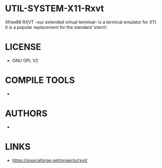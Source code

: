 UTIL-SYSTEM-X11-Rxvt
====================

Xfree86 RXVT –our extended virtual terminal– is a terminal emulator for X11. It is a popular replacement for the standard ‘xterm’.

LICENSE
===============
* GNU GPL V2

COMPILE TOOLS
===============
* 
 
AUTHORS
===============
* 

LINKS
===============
* https://sourceforge.net/projects/rxvt/
